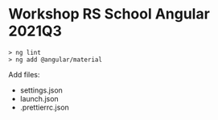 # Workshop RS School Angular 2021Q3

```shell
> ng lint
> ng add @angular/material
```

Add files:
  - settings.json
  - launch.json
  - .prettierrc.json
